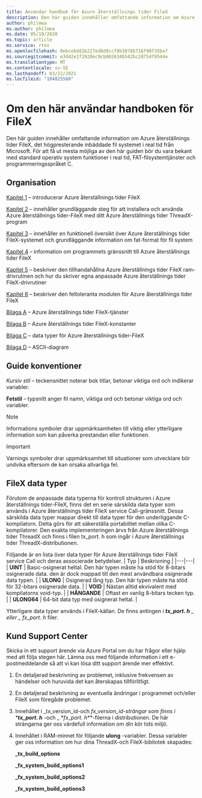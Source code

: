 ```yaml
---
title: Användar handbok för Azure återställnings tider FileX
description: Den här guiden innehåller omfattande information om Azure återställnings tider FileX, real tids fil systemet med höga prestanda från Microsoft.
author: philmea
ms.author: philmea
ms.date: 05/19/2020
ms.topic: article
ms.service: rtos
ms.openlocfilehash: 0ebcebdd2b227ed8d9ccf8b3078b716f90f35bef
ms.sourcegitcommit: e3d42e1f2920ec9cb002634b542bc20754f9544e
ms.translationtype: MT
ms.contentlocale: sv-SE
ms.lasthandoff: 03/22/2021
ms.locfileid: "104825560"
---
```

# <a name="about-this-filex-user-guide"></a>Om den här användar handboken för FileX

Den här guiden innehåller omfattande information om Azure återställnings tider FileX, det högpresterande inbäddade fil systemet i real tid från Microsoft. För att få ut mesta möjliga av den här guiden bör du vara bekant med standard operativ system funktioner i real tid, FAT-filsystemtjänster och programmeringsspråket C.

## <a name="organization"></a>Organisation

[Kapitel 1](chapter1.md) – introducerar Azure återställnings tider FileX

[Kapitel 2](chapter2.md) – innehåller grundläggande steg för att installera och använda Azure återställnings tider-FileX med ditt Azure återställnings tider ThreadX-program

[Kapitel 3](chapter3.md) – innehåller en funktionell översikt över Azure återställnings tider FileX-systemet och grundläggande information om fat-format för fil system

[Kapitel 4](chapter4.md) – information om programmets gränssnitt till Azure återställnings tider FileX

[Kapitel 5](chapter5.md) – beskriver den tillhandahållna Azure återställnings tider FileX ram-drivrutinen och hur du skriver egna anpassade Azure återställnings tider FileX-drivrutiner

[Kapitel 6](chapter6.md) – beskriver den feltoleranta modulen för Azure återställnings tider FileX

[Bilaga A](appendix-a.md) – Azure återställnings tider FileX-tjänster

[Bilaga B](appendix-b.md) – Azure återställnings tider FileX-konstanter

[Bilaga C](appendix-c.md) – data typer för Azure återställnings tider-FileX

[Bilaga D](appendix-d.md) – ASCII-diagram

## <a name="guide-conventions"></a>Guide konventioner

*Kursiv stil* – teckensnittet noterar bok titlar, betonar viktiga ord och indikerar variabler.

**Fetstil** – typsnitt anger fil namn, viktiga ord och betonar viktiga ord och variabler.

> [!NOTE]
> Informations symboler drar uppmärksamheten till viktig eller ytterligare information som kan påverka prestandan eller funktionen.

> [!IMPORTANT]
> Varnings symboler drar uppmärksamhet till situationer som utvecklare bör undvika eftersom de kan orsaka allvarliga fel.

## <a name="filex-data-types"></a>FileX data typer

Förutom de anpassade data typerna för kontroll strukturen i Azure återställnings tider-FileX, finns det en serie särskilda data typer som används i Azure återställnings tider FileX service Call-gränssnitt. Dessa särskilda data typer mappar direkt till data typer för den underliggande C-kompilatorn. Detta görs för att säkerställa portabilitet mellan olika C-kompilatorer. Den exakta implementeringen ärvs från Azure återställnings tider ThreadX och finns i filen tx_port. h som ingår i Azure återställnings tider ThreadX-distributionen.

Följande är en lista över data typer för Azure återställnings tider FileX service Call och deras associerade betydelser.
| Typ  | Beskrivning  |
|---|---|
| **UINT** | Basic-osignerat heltal. Den här typen måste ha stöd för 8-bitars osignerade data. den är dock mappad till den mest användbara osignerade data typen. |
| **ULONG** | Osignerad lång typ. Den här typen måste ha stöd för 32-bitars osignerade data. |
| **VOID** | Nästan alltid ekvivalent med kompilatorns void-typ. |
| **HÄNGANDE** | Oftast en vanlig 8-bitars tecken typ. |
| **ULONG64** | 64-bit data typ med osignerat heltal. |

Ytterligare data typer används i FileX-källan. De finns antingen i ***tx_port. h** _ eller _ *_fx_port. h_** filer.

## <a name="customer-support-center"></a>Kund Support Center

Skicka in ett support ärende via Azure Portal om du har frågor eller hjälp med att följa stegen här. Lämna oss med följande information i ett e-postmeddelande så att vi kan lösa ditt support ärende mer effektivt.

1. En detaljerad beskrivning av problemet, inklusive frekvensen av händelser och huruvida det kan återskapas tillförlitligt.
2. En detaljerad beskrivning av eventuella ändringar i programmet och/eller FileX som föregåde problemet.
3. Innehållet i _tx_version_id-och _fx_version_id-strängar som finns i ***tx_port. h**_ -och _ *_fx_port. h_**-filerna i distributionen. De här strängarna ger oss värdefull information om din kör tids miljö.
4. Innehållet i RAM-minnet för följande **ulong** -variabler. Dessa variabler ger oss information om hur dina ThreadX-och FileX-bibliotek skapades:

    **_tx_build_options**

    **_fx_system_build_options1**

    **_fx_system_build_options2**

    **_fx_system_build_options3**

